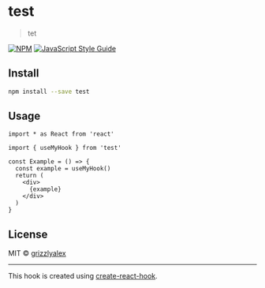 # test

> tet

[![NPM](https://img.shields.io/npm/v/test.svg)](https://www.npmjs.com/package/test) [![JavaScript Style Guide](https://img.shields.io/badge/code_style-standard-brightgreen.svg)](https://standardjs.com)

## Install

```bash
npm install --save test
```

## Usage

```tsx
import * as React from 'react'

import { useMyHook } from 'test'

const Example = () => {
  const example = useMyHook()
  return (
    <div>
      {example}
    </div>
  )
}
```

## License

MIT © [grizzlyalex](https://github.com/grizzlyalex)

---

This hook is created using [create-react-hook](https://github.com/hermanya/create-react-hook).
